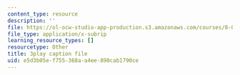 ```yaml
---
content_type: resource
description: ''
file: https://ol-ocw-studio-app-production.s3.amazonaws.com/courses/8-01sc-classical-mechanics-fall-2016/e5d3b05ef755368aa4ee890cab1790ce_ol1COj0LACs.srt
file_type: application/x-subrip
learning_resource_types: []
resourcetype: Other
title: 3play caption file
uid: e5d3b05e-f755-368a-a4ee-890cab1790ce
---
```

